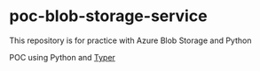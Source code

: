 # poc-blob-storage-service
This repository is for practice with Azure Blob Storage and Python

POC using Python and [Typer](https://typer.tiangolo.com/)